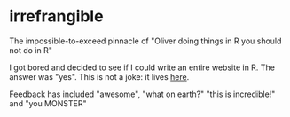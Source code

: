 # irrefrangible
The impossible-to-exceed pinnacle of "Oliver doing things in R you should not do in R"

I got bored and decided to see if I could write an entire website in R. The answer was "yes". This is not a joke: it lives [here](http://ironholds.org/).

Feedback has included "awesome", "what on earth?" "this is incredible!" and "you MONSTER"
